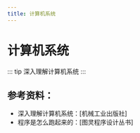 ```yaml
---
title: 计算机系统
---
```


# 计算机系统

::: tip 
深入理解计算机系统
:::

## 参考资料：

- 深入理解计算机系统：[机械工业出版社]
- 程序是怎么跑起来的：[图灵程序设计丛书]


 
